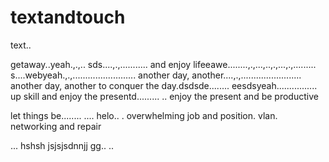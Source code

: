 # textandtouch
text..

getaway..yeah.,.,..
sds....,.,...........
and enjoy lifeeawe........,.,...,..,.,...,.,.........
s....webyeah.,.,.........................
another day, another....,.,........................
another day, another to conquer the day.dsdsde........
eesdsyeah................
up skill and enjoy the presentd.........
..
enjoy the present and be productive 

let things be........
....
helo..
. overwhelming job and position. vlan. networking and repair

...
hshsh
jsjsjsdnnjj
gg..
..
